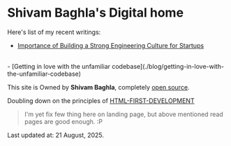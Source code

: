# Shivam Baghla's Digital home

Here's list of my recent writings:
<br />
- [Importance of Building a Strong Engineering Culture for Startups](./blog/importance-of-building-a-strong-engineering-culture-for-startups)
<br />
- [Getting in love with the unfamiliar codebase](./blog/getting-in-love-with-the-unfamiliar-codebase)


This site is Owned by **Shivam Baghla**, completely [open source](https://github.com/shivambaghla/shivambaghla.com).

Doubling down on the principles of [HTML-FIRST-DEVELOPMENT](https://html-first.com/)

> I'm yet fix few thing here on landing page, but above mentioned read pages are good enough. :P

Last updated at: 21 August, 2025.

